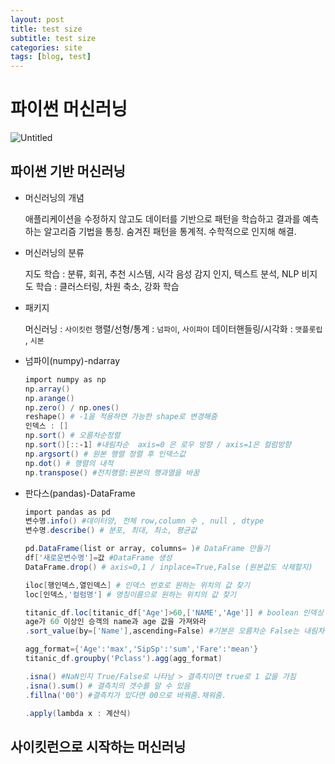 ```yaml
---
layout: post
title: test size    
subtitle: test size
categories: site
tags: [blog, test]
---
```

# 파이썬 머신러닝

![Untitled](Untitled.png)

## 파이썬 기반 머신러닝

- 머신러닝의 개념
    
    애플리케이션을 수정하지 않고도 데이터를 기반으로 패턴을 학습하고 결과를 예측하는 알고리즘 기법을 통칭. 숨겨진 패턴을 통계적. 수학적으로 인지해 해결.
    
- 머신러닝의 분류
    
    지도 학습 : 분류, 회귀, 추천 시스템, 시각 음성 감지 인지, 텍스트 분석, NLP
    비지도 학습 : 클러스터링, 차원 축소, 강화 학습
    
- 패키지
    
    머신러닝 : `사이킷런` 
    행렬/선형/통계 : `넘파이`, `사이파이`
    데이터핸들링/시각화 : `맷플롯립` , `시본`
    
- 넘파이(numpy)-ndarray
    
    ```powershell
    import numpy as np
    np.array()
    np.arange()
    np.zero() / np.ones()
    reshape() # -1을 적용하면 가능한 shape로 변경해줌
    인덱스 : []
    np.sort() # 오름차순정렬
    np.sort()[::-1] #내림차순  axis=0 은 로우 방향 / axis=1은 컬럼방향
    np.argsort() # 원본 행렬 정렬 후 인덱스값
    np.dot() # 행렬의 내적
    np.transpose() #전치행렬:원본의 행과열을 바꿈
    ```
    
- 판다스(pandas)-DataFrame
    
    ```powershell
    import pandas as pd
    변수명.info() #데이터양, 전체 row,column 수 , null , dtype
    변수명.describe() # 분포, 최대, 최소, 평균값
    ```
    
    ```powershell
    pd.DataFrame(list or array, columns= )# DataFrame 만들기
    df['새로운변수명']=값 #DataFrame 생성
    DataFrame.drop() # axis=0,1 / inplace=True,False (원본값도 삭제할지)
    
    iloc[행인덱스,열인덱스] # 인덱스 번호로 원하는 위치의 값 찾기
    loc[인덱스,'컬럼명'] # 명칭이름으로 원하는 위치의 값 찾기
    
    titanic_df.loc[titanic_df['Age']>60,['NAME','Age']] # boolean 인덱싱
    age가 60 이상인 승객의 name과 age 값을 가져와라
    .sort_value(by=['Name'],ascending=False) #기본은 오름차순 False는 내림차순 정렬
    
    ```
    
    ```powershell
    agg_format={'Age':'max','SipSp':'sum','Fare':'mean'}
    titanic_df.groupby('Pclass').agg(agg_format)
    ```
    
    ```powershell
    .isna() #NaN인지 True/False로 나타남 > 결측치이면 true로 1 값을 가짐
    .isna().sum() # 결측치의 갯수를 알 수 있음
    .fillna('00') #결측치가 있다면 00으로 바꿔줌.채워줌.
    
    ```
    
    ```powershell
    .apply(lambda x : 계산식)
    
    ```
    

## 사이킷런으로 시작하는 머신러닝